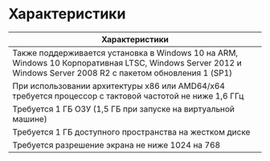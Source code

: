 # Характеристики

| Характеристики       |
| -------------  |
| Также поддерживается установка в Windows 10 на ARM, Windows 10 Корпоративная LTSC, Windows Server 2012 и Windows Server 2008 R2 с пакетом обновления 1 (SP1)|
| При использовании архитектуры x86 или AMD64/x64 требуется процессор с тактовой частотой не ниже 1,6 ГГц|
| Требуется 1 ГБ ОЗУ (1,5 ГБ при запуске на виртуальной машине)|
| Требуется 1 ГБ доступного пространства на жестком диске |
| Требуется разрешение экрана не ниже 1024 на 768 |
